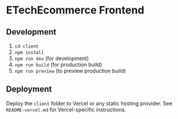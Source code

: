 # ETechEcommerce Frontend

## Development

1. `cd client`
2. `npm install`
3. `npm run dev` (for development)
4. `npm run build` (for production build)
5. `npm run preview` (to preview production build)

## Deployment

Deploy the `client` folder to Vercel or any static hosting provider. See `README-vercel.md` for Vercel-specific instructions.
